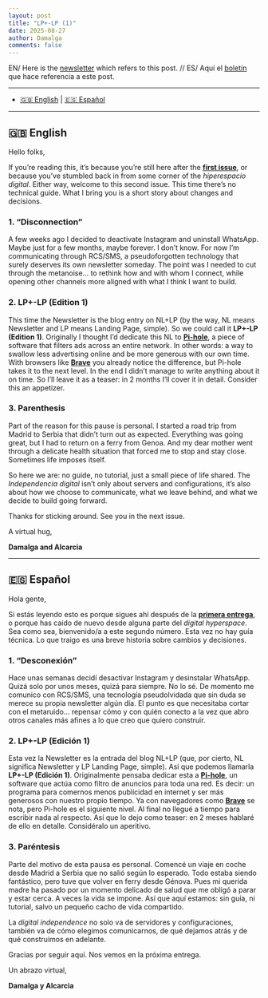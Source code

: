 ```yaml
---
layout: post
title: "LP+-LP (1)"
date: 2025-08-27
author: Damalga
comments: false
---
```


EN/ Here is the <a href="https://eocampaign1.com/web-version?p=ab004e9e-8130-11f0-badf-53469a9568cc&pt=campaign&t=1756295789&s=ed1699cb624f6633d6f9fe34923ad138d95dd76e6b817d703de4f24e9f2a813d" target="_blank" rel="noopener noreferrer">newsletter</a> which refers to this post. //
ES/ Aquí el <a href="https://eocampaign1.com/web-version?p=ab004e9e-8130-11f0-badf-53469a9568cc&pt=campaign&t=1756295789&s=ed1699cb624f6633d6f9fe34923ad138d95dd76e6b817d703de4f24e9f2a813d" target="_blank" rel="noopener noreferrer">boletín</a> que hace referencia a este post.

---

- [🇬🇧 English](#en) | [🇪🇸 Español](#es)

---

<span id="en"></span>
## 🇬🇧 English

Hello folks,

If you’re reading this, it’s because you’re still here after the [**first issue**](https://damalga.github.io/damalga-nl-lp/2025/06/23/post-1.html), or because you’ve stumbled back in from some corner of the *hiperespacio digital*. Either way, welcome to this second issue. This time there’s no technical guide. What I bring you is a short story about changes and decisions.

### 1. “Disconnection”
A few weeks ago I decided to deactivate Instagram and uninstall WhatsApp. Maybe just for a few months, maybe forever. I don’t know. For now I’m communicating through RCS/SMS, a pseudoforgotten technology that surely deserves its own newsletter someday.
The point was I needed to cut through the metanoise… to rethink how and with whom I connect, while opening other channels more aligned with what I think I want to build.

### 2. LP+-LP (Edition 1)
This time the Newsletter is the blog entry on NL+LP (by the way, NL means Newsletter and LP means Landing Page, simple). So we could call it **LP+-LP (Edition 1)**.
Originally I thought I’d dedicate this NL to [**Pi-hole**](https://pi-hole.net/), a piece of software that filters ads across an entire network. In other words: a way to swallow less advertising online and be more generous with our own time. With browsers like [**Brave**](https://brave.com/) you already notice the difference, but Pi-hole takes it to the next level.
In the end I didn’t manage to write anything about it on time. So I’ll leave it as a teaser: in 2 months I’ll cover it in detail. Consider this an appetizer.

### 3. Parenthesis
Part of the reason for this pause is personal. I started a road trip from Madrid to Serbia that didn’t turn out as expected. Everything was going great, but I had to return on a ferry from Genoa. And my dear mother went through a delicate health situation that forced me to stop and stay close. Sometimes life imposes itself.

So here we are: no guide, no tutorial, just a small piece of life shared. The *Independencia digital* isn’t only about servers and configurations, it’s also about how we choose to communicate, what we leave behind, and what we decide to build going forward.

Thanks for sticking around. See you in the next issue.

A virtual hug,

**Damalga and Alcarcia**

---

<span id="es"></span>
## 🇪🇸 Español

Hola gente,

Si estás leyendo esto es porque sigues ahí después de la [**primera entrega**](https://damalga.github.io/damalga-nl-lp/2025/06/23/post-1.html), o porque has caído de nuevo desde alguna parte del *digital hyperspace*. Sea como sea, bienvenido/a a este segundo número. Esta vez no hay guía técnica. Lo que traigo es una breve historia sobre cambios y decisiones.

### 1. “Desconexión”
Hace unas semanas decidí desactivar Instagram y desinstalar WhatsApp. Quizá solo por unos meses, quizá para siempre. No lo sé. De momento me comunico con RCS/SMS, una tecnología pseudolvidada que sin duda se merece su propia newsletter algún día.
El punto es que necesitaba cortar con el metaruido… repensar cómo y con quién conecto a la vez que abro otros canales más afines a lo que creo que quiero construir.

### 2. LP+-LP (Edición 1)
Esta vez la Newsletter es la entrada del blog NL+LP (que, por cierto, NL significa Newsletter y LP Landing Page, simple). Así que podemos llamarla **LP+-LP (Edición 1)**. Originalmente pensaba dedicar esta a [**Pi-hole**](https://pi-hole.net/), un software que actúa como filtro de anuncios para toda una red. Es decir: un programa para comernos menos publicidad en internet y ser más generosos con nuestro propio tiempo. Ya con navegadores como [**Brave**](https://brave.com/) se nota, pero Pi-hole es el siguiente nivel.
Al final no llegué a tiempo para escribir nada al respecto. Así que lo dejo como teaser: en 2 meses hablaré de ello en detalle. Considéralo un aperitivo.

### 3. Paréntesis
Parte del motivo de esta pausa es personal. Comencé un viaje en coche desde Madrid a Serbia que no salió según lo esperado. Todo estaba siendo fantástico, pero tuve que volver en ferry desde Génova. Pues mi querida madre ha pasado por un momento delicado de salud que me obligó a parar y estar cerca. A veces la vida se impone. Así que aquí estamos: sin guía, ni tutorial, salvo un pequeño cacho de vida compartido.

La *digital independence* no solo va de servidores y configuraciones, también va de cómo elegimos comunicarnos, de qué dejamos atrás y de qué construimos en adelante.

Gracias por seguir aquí. Nos vemos en la próxima entrega.

Un abrazo virtual,

**Damalga y Alcarcia**
